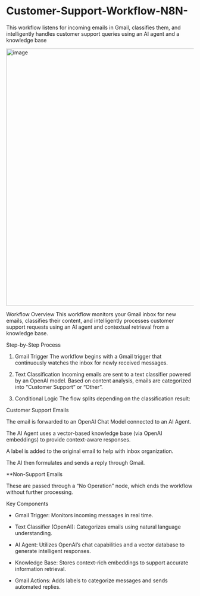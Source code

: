 # Customer-Support-Workflow-N8N-
This workflow listens for incoming emails in Gmail, classifies them, and intelligently handles customer support queries using an AI agent and a knowledge base

<img width="2230" height="690" alt="image" src="https://github.com/user-attachments/assets/3a18c125-a993-48be-b605-c58ba694305e" />

Workflow Overview
This workflow monitors your Gmail inbox for new emails, classifies their content, and intelligently processes customer support requests using an AI agent and contextual retrieval from a knowledge base.

Step-by-Step Process
1. Gmail Trigger
The workflow begins with a Gmail trigger that continuously watches the inbox for newly received messages.

2. Text Classification
Incoming emails are sent to a text classifier powered by an OpenAI model. Based on content analysis, emails are categorized into “Customer Support” or “Other”.

3. Conditional Logic
The flow splits depending on the classification result:

Customer Support Emails

The email is forwarded to an OpenAI Chat Model connected to an AI Agent.

The AI Agent uses a vector-based knowledge base (via OpenAI embeddings) to provide context-aware responses.

A label is added to the original email to help with inbox organization.

The AI then formulates and sends a reply through Gmail.

**Non-Support Emails

These are passed through a “No Operation” node, which ends the workflow without further processing.

Key Components
- Gmail Trigger: Monitors incoming messages in real time.

- Text Classifier (OpenAI): Categorizes emails using natural language understanding.

- AI Agent: Utilizes OpenAI’s chat capabilities and a vector database to generate intelligent responses.

- Knowledge Base: Stores context-rich embeddings to support accurate information retrieval.

- Gmail Actions: Adds labels to categorize messages and sends automated replies.
